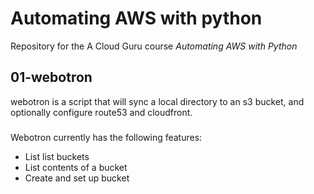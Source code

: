 # Automating AWS with python

Repository for the A Cloud Guru course *Automating AWS with Python*

## 01-webotron

webotron is a script that will sync a local directory to an s3 bucket, and optionally configure route53 and cloudfront.

###

Webotron currently has the following features:

- List list buckets
- List contents of a bucket
- Create and set up bucket 
